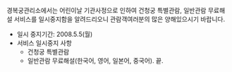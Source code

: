 경복궁관리소에서는 어린이날 기관사정으로 인하여 건청궁 특별관람, 일반관람 무료해설 서비스를 일시중지함을 알려드리오니 관람객여러분의 많은 양해있으시기 바랍니다.
- 일시 중지기간: 2008.5.5(월)
- 서비스 일시중지 사항
  - 건청궁 특별관람
  - 일반관람 무료해설(한국어, 영어, 일본어, 중국어). 끝.